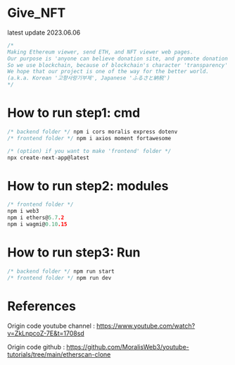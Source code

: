 # Give_NFT
latest update 2023.06.06
```c
/*
Making Ethereum viewer, send ETH, and NFT viewer web pages.
Our purpose is 'anyone can believe donation site, and promote donation culture'.
So we use blockchain, because of blockchain's character 'transparency' and 'reliability
We hope that our project is one of the way for the better world.
(a.k.a. Korean '고향사랑기부제', Japanese 'ふるさと納税')
*/
```

# How to run step1: cmd
```c
/* backend folder */ npm i cors moralis express dotenv
/* frontend folder */ npm i axios moment fortawesome

/* (option) if you want to make 'frontend' folder */
npx create-next-app@latest
```

# How to run step2: modules
```c
/* frontend folder */
npm i web3
npm i ethers@5.7.2
npm i wagmi@0.10.15
```

# How to run step3: Run
```c
/* backend folder */ npm run start
/* frontend folder */ npm run dev
```

# References
Origin code youtube channel : https://www.youtube.com/watch?v=ZkLnpcoZ-7E&t=1708sd

Origin code github : https://github.com/MoralisWeb3/youtube-tutorials/tree/main/etherscan-clone
